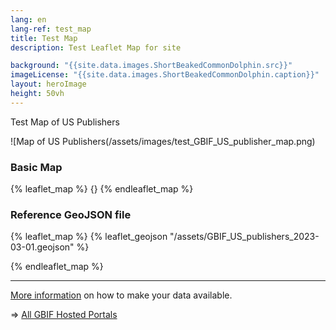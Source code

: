 ```yaml
---
lang: en
lang-ref: test_map
title: Test Map
description: Test Leaflet Map for site

background: "{{site.data.images.ShortBeakedCommonDolphin.src}}"
imageLicense: "{{site.data.images.ShortBeakedCommonDolphin.caption}}"
layout: heroImage
height: 50vh
---
```



Test Map of US Publishers

![Map of US Publishers(/assets/images/test_GBIF_US_publisher_map.png)

### Basic Map

{% leaflet_map %}
    {}
{% endleaflet_map %}


### Reference GeoJSON file

{% leaflet_map %}
    {% leaflet_geojson "/assets/GBIF_US_publishers_2023-03-01.geojson" %}

{% endleaflet_map %}

------
[More information](https://data-blog.gbif.org/post/installations-and-hosting-solutions-explained/) on how to make your data available.

=> [All GBIF Hosted Portals](https://dev.gbif.org/hosted-portals.html)    